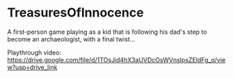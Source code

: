 # TreasuresOfInnocence
A first-person game playing as a kid that is following his dad's step to become an archaeologist, with a final twist...

Playthrough video: https://drive.google.com/file/d/1TOsJid4hX3aUVDcOsWVnsIpsZEldFg_q/view?usp=drive_link
